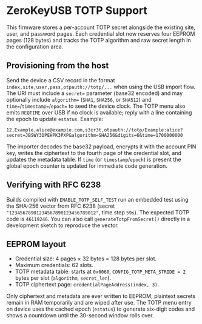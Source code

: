 # ZeroKeyUSB TOTP Support

This firmware stores a per-account TOTP secret alongside the existing site, user, and password pages. Each credential slot now reserves four EEPROM pages (128 bytes) and tracks the TOTP algorithm and raw secret length in the configuration area.

## Provisioning from the host

Send the device a CSV record in the format `index,site,user,pass,otpauth://totp/...` when using the USB import flow. The URI must include a `secret=` parameter (base32 encoded) and may optionally include `algorithm=` (`SHA1`, `SHA256`, or `SHA512`) and `time=`/`timestamp=`/`epoch=` to seed the device clock. The TOTP menu also emits `REQTIME` over USB if no clock is available; reply with a line containing the epoch to update `estatus`. Example:

```
12,Example,alice@example.com,s3cr3t,otpauth://totp/Example:alice?secret=JBSWY3DPEHPK3PXP&algorithm=SHA256&digits=6&time=1700000000
```

The importer decodes the base32 payload, encrypts it with the account PIN key, writes the ciphertext to the fourth page of the credential slot, and updates the metadata table. If `time` (or `timestamp`/`epoch`) is present the global epoch counter is updated for immediate code generation.

## Verifying with RFC 6238

Builds compiled with `ENABLE_TOTP_SELF_TEST` run an embedded test using the SHA-256 vector from RFC 6238 (secret `"12345678901234567890123456789012"`, time step `59s`). The expected TOTP code is `46119246`. You can also call `generateTotpFromSecret()` directly in a development sketch to reproduce the vector.

## EEPROM layout

* Credential size: 4 pages × 32 bytes = 128 bytes per slot.
* Maximum credentials: 62 slots.
* TOTP metadata table: starts at `0x0060`, `CONFIG_TOTP_META_STRIDE = 2` bytes per slot (`algorithm`, `secret_len`).
* TOTP ciphertext page: `credentialPageAddress(index, 3)`.

Only ciphertext and metadata are ever written to EEPROM; plaintext secrets remain in RAM temporarily and are wiped after use. The TOTP menu entry on device uses the cached epoch (`estatus`) to generate six-digit codes and shows a countdown until the 30-second window rolls over.
